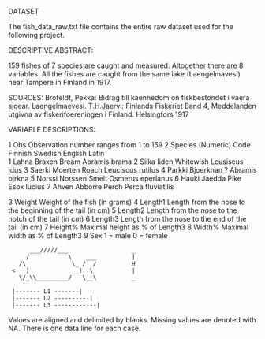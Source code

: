 DATASET

The fish_data_raw.txt file contains the entire raw dataset used for the following project. 

DESCRIPTIVE ABSTRACT:

159 fishes of 7 species are caught and measured. Altogether there are
8 variables.  All the fishes are caught from the same lake
(Laengelmavesi) near Tampere in Finland in 1917.

SOURCES:
Brofeldt, Pekka: Bidrag till kaennedom on fiskbestondet i vaera
        sjoear. Laengelmaevesi. T.H.Jaervi: Finlands Fiskeriet  Band 4,
        Meddelanden utgivna av fiskerifoereningen i Finland.
        Helsingfors 1917

VARIABLE DESCRIPTIONS:

1  Obs       Observation number ranges from 1 to 159
2  Species   (Numeric)
        Code Finnish  Swedish    English        Latin      
         1   Lahna    Braxen     Bream          Abramis brama
         2   Siika    Iiden      Whitewish      Leusiscus idus
         3   Saerki   Moerten    Roach          Leuciscus rutilus
         4   Parkki   Bjoerknan  ?              Abramis bjrkna
         5   Norssi   Norssen    Smelt          Osmerus eperlanus
         6   Hauki    Jaedda     Pike           Esox lucius
         7   Ahven    Abborre    Perch          Perca fluviatilis

3  Weight      Weight of the fish (in grams)
4  Length1     Length from the nose to the beginning of the tail (in cm)
5  Length2     Length from the nose to the notch of the tail (in cm)
6  Length3     Length from the nose to the end of the tail (in cm)
7  Height%     Maximal height as % of Length3
8  Width%      Maximal width as % of Length3
9  Sex         1 = male 0 = female



          ___/////___                  _
         /           \    ___          |
       /\             \_ /  /          H
     <   )            __)  \           |
       \/_\\_________/   \__\          _

     |------- L1 -------|
     |------- L2 ----------|
     |------- L3 ------------|


Values are aligned and delimited by blanks.
Missing values are denoted with NA.
There is one data line for each case.
